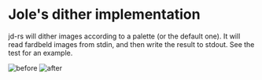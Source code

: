 # Jole's dither implementation

jd-rs will dither images according to a palette (or the default one). It will
read fardbeld images from stdin, and then write the result to stdout. See the
test for an example.

![before](jd-rs/tests/img/lain.jpg)
![after](jd-rs/tests/img/lain_ans.jpg)
